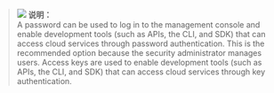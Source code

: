 >![](public_sys-resources/icon-note.gif) **说明：**  
>A password can be used to log in to the management console and enable development tools \(such as APIs, the CLI, and SDK\) that can access cloud services through password authentication. This is the recommended option because the security administrator manages users.
>Access keys are used to enable development tools \(such as APIs, the CLI, and SDK\) that can access cloud services through key authentication.
